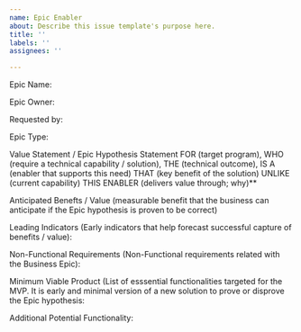 ```yaml
---
name: Epic Enabler
about: Describe this issue template's purpose here.
title: ''
labels: ''
assignees: ''

---
```


Epic Name:

Epic Owner:

Requested by:

Epic Type:

Value Statement / Epic Hypothesis Statement
FOR (target program),
WHO (require a technical capability / solution),
THE (technical outcome),
IS A (enabler that supports this need)
THAT (key benefit of the solution)
UNLIKE (current capability)
THIS ENABLER (delivers value through; why)**

Anticipated Benefts / Value (measurable benefit that the business can anticipate if the Epic hypothesis is proven to be correct)

Leading Indicators (Early indicators that help forecast successful capture of benefits / value):

Non-Functional Requirements (Non-Functional requirements related with the Business Epic):

Minimum Viable Product (List of esssential functionalities targeted for the MVP. It is early and minimal version of a new solution to prove or disprove the Epic hypothesis:

Additional Potential Functionality:

